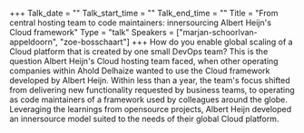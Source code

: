 +++
Talk_date = ""
Talk_start_time = ""
Talk_end_time = ""
Title = "From central hosting team to code maintainers: innersourcing Albert Heijn's Cloud framework"
Type = "talk"
Speakers = ["marjan-schoorlvan-appeldoorn", "zoe-bosschaart"]
+++
How do you enable global scaling of a Cloud platform that is created by one small DevOps team? This is the question Albert Heijn's Cloud hosting team faced, when other operating companies within Ahold Delhaize wanted to use the Cloud framework developed by Albert Heijn. Within less than a year, the team's focus shifted from delivering new functionality requested by business teams, to operating as code maintainers of a framework used by colleagues around the globe. Leveraging the learnings from opensource projects, Albert Heijn developed an innersource model suited to the needs of their global Cloud platform.
